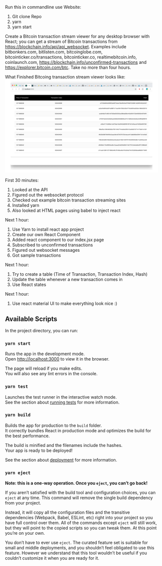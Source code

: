 Run this in commandline use Website:
1. Git clone Repo
2. yarn
3. yarn start

Create a Bitcoin transaction stream viewer for any desktop browser with React;
you can get a stream of Bitcoin transactions from
https://blockchain.info/api/api_websocket.
Examples include bitbonkers.com, bitlisten.com, bitcoinglobe.com,
bitcointicker.co/transactions, bitcointicker.co, realtimebitcoin.info,
coinlaunch.com, https://blockchain.info/unconfirmed-transactions and
https://explorer.bitcoin.com/btc. Take no more than four hours.

What Finished Bitcoing transaction stream viewer looks like:
![alt text](https://github.com/kaizenkaizen/BitcoinTransactionStreamer/blob/master/public/readme_image.png "What Project Looks Like")


First 30 minutes:
1. Looked at the API
2. Figured out the websocket protocol
3. Checked out example bitcoin transaction streaming sites
4. Installed yarn
5. Also looked at HTML pages using babel to inject react

Next 1 hour:
1. Use Yarn to install react app project
2. Create our own React Component
3. Added react component to our index.jsx page
4. Subscribed to unconfirmed transactions
5. Figured out websocket messages
6. Got sample transactions

Next 1 hour:
1. Try to create a table (Time of Transaction, Transaction Index, Hash)
2. Update the table whenever a new transaction comes in
3. Use React states


Next 1 hour:
1. Use react material UI to make everything look nice :)


## Available Scripts

In the project directory, you can run:

### `yarn start`

Runs the app in the development mode.<br />
Open [http://localhost:3000](http://localhost:3000) to view it in the browser.

The page will reload if you make edits.<br />
You will also see any lint errors in the console.

### `yarn test`

Launches the test runner in the interactive watch mode.<br />
See the section about [running tests](https://facebook.github.io/create-react-app/docs/running-tests) for more information.

### `yarn build`

Builds the app for production to the `build` folder.<br />
It correctly bundles React in production mode and optimizes the build for the best performance.

The build is minified and the filenames include the hashes.<br />
Your app is ready to be deployed!

See the section about [deployment](https://facebook.github.io/create-react-app/docs/deployment) for more information.

### `yarn eject`

**Note: this is a one-way operation. Once you `eject`, you can’t go back!**

If you aren’t satisfied with the build tool and configuration choices, you can `eject` at any time. This command will remove the single build dependency from your project.

Instead, it will copy all the configuration files and the transitive dependencies (Webpack, Babel, ESLint, etc) right into your project so you have full control over them. All of the commands except `eject` will still work, but they will point to the copied scripts so you can tweak them. At this point you’re on your own.

You don’t have to ever use `eject`. The curated feature set is suitable for small and middle deployments, and you shouldn’t feel obligated to use this feature. However we understand that this tool wouldn’t be useful if you couldn’t customize it when you are ready for it.
